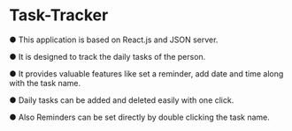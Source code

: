 # Task-Tracker
● This application is based on React.js and JSON server.

● It is designed to track the daily tasks of the person. 

● It provides valuable features like set a reminder, add date and time along with the task name. 

● Daily tasks can be added and deleted easily with one click. 

● Also Reminders can be set directly by double clicking the task name.
